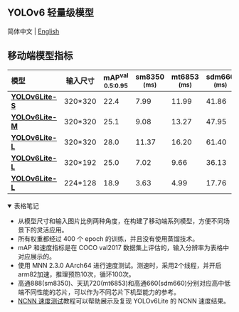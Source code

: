 ## YOLOv6 轻量级模型

简体中文 | [English](./README.md)

## 移动端模型指标

| 模型 | 输入尺寸 | mAP<sup>val<br/>0.5:0.95 | sm8350<br/><sup>(ms) | mt6853<br/><sup>(ms) | sdm660<br/><sup>(ms) |Params<br/><sup> (M) |   FLOPs<br/><sup> (G) |
| :----------------------------------------------------------- | ---- | -------------------- | -------------------- | -------------------- | -------------------- | -------------------- | -------------------- |
| [**YOLOv6Lite-S**](https://github.com/meituan/YOLOv6/releases/download/0.4.0/yolov6lite_s.pt) | 320*320 | 22.4                     | 7.99                     | 11.99                     | 41.86                     | 0.55                     | 0.56                     |
| [**YOLOv6Lite-M**](https://github.com/meituan/YOLOv6/releases/download/0.4.0/yolov6lite_m.pt) | 320*320 | 25.1                     | 9.08                     | 13.27                     | 47.95                     | 0.79                     | 0.67                     |
| [**YOLOv6Lite-L**](https://github.com/meituan/YOLOv6/releases/download/0.4.0/yolov6lite_l.pt) | 320*320 | 28.0                     | 11.37                     | 16.20                     | 61.40                     | 1.09                     | 0.87                     |
| [**YOLOv6Lite-L**](https://github.com/meituan/YOLOv6/releases/download/0.4.0/yolov6lite_l.pt) | 320*192 | 25.0                     | 7.02                     | 9.66                     | 36.13                     | 1.09                     | 0.52                     |
| [**YOLOv6Lite-L**](https://github.com/meituan/YOLOv6/releases/download/0.4.0/yolov6lite_l.pt) | 224*128 | 18.9                     | 3.63                     | 4.99                     | 17.76                     | 1.09                     | 0.24                     |

<details open>
<summary>表格笔记</summary>

- 从模型尺寸和输入图片比例两种角度，在构建了移动端系列模型，方便不同场景下的灵活应用。
- 所有权重都经过 400 个 epoch 的训练，并且没有使用蒸馏技术。
-  mAP 和速度指标是在 COCO val2017 数据集上评估的，输入分辨率为表格中对应展示的。
- 使用 MNN 2.3.0 AArch64 进行速度测试。测速时，采用2个线程，并开启arm82加速，推理预热10次，循环100次。
- 高通888(sm8350)、天玑720(mt6853)和高通660(sdm660)分别对应高中低端不同性能的芯片，可以作为不同芯片下机型能力的参考。
- [NCNN 速度测试](./docs/Test_NCNN_speed.md)教程可以帮助展示及复现 YOLOv6Lite 的 NCNN 速度结果。